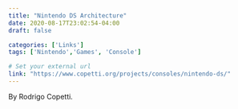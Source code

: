 ```yaml
---
title: "Nintendo DS Architecture"
date: 2020-08-17T23:02:54-04:00
draft: false

categories: ['Links']
tags: ['Nintendo','Games', 'Console']

# Set your external url
link: "https://www.copetti.org/projects/consoles/nintendo-ds/"
---
```

By Rodrigo Copetti.
